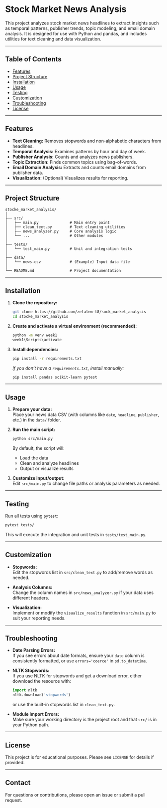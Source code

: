 # Stock Market News Analysis

This project analyzes stock market news headlines to extract insights such as temporal patterns, publisher trends, topic modeling, and email domain analysis. It is designed for use with Python and pandas, and includes utilities for text cleaning and data visualization.

---

## Table of Contents

- [Features](#features)
- [Project Structure](#project-structure)
- [Installation](#installation)
- [Usage](#usage)
- [Testing](#testing)
- [Customization](#customization)
- [Troubleshooting](#troubleshooting)
- [License](#license)

---

## Features

- **Text Cleaning:** Removes stopwords and non-alphabetic characters from headlines.
- **Temporal Analysis:** Examines patterns by hour and day of week.
- **Publisher Analysis:** Counts and analyzes news publishers.
- **Topic Extraction:** Finds common topics using bag-of-words.
- **Email Domain Analysis:** Extracts and counts email domains from publisher data.
- **Visualization:** (Optional) Visualizes results for reporting.

---

## Project Structure

```
stocke_market_analysis/
│
├── src/
│   ├── main.py              # Main entry point
│   ├── clean_text.py        # Text cleaning utilities
│   ├── news_analyzer.py     # Core analysis logic
│   └── ...                  # Other modules
│
├── tests/
│   └── test_main.py         # Unit and integration tests
│
├── data/
│   └── news.csv             # (Example) Input data file
│
└── README.md                # Project documentation
```

---

## Installation

1. **Clone the repository:**
   ```sh
   git clone https://github.com/zelalem-t8/sock_market_analysis
   cd stocke_market_analysis
   ```

2. **Create and activate a virtual environment (recommended):**
   ```sh
   python -m venv week1
   week1\Scripts\activate
   ```

3. **Install dependencies:**
   ```sh
   pip install -r requirements.txt
   ```
   *If you don’t have a `requirements.txt`, install manually:*
   ```sh
   pip install pandas scikit-learn pytest
   ```

---

## Usage

1. **Prepare your data:**  
   Place your news data CSV (with columns like `date`, `headline`, `publisher`, etc.) in the `data/` folder.

2. **Run the main script:**
   ```sh
   python src/main.py
   ```

   By default, the script will:
   - Load the data
   - Clean and analyze headlines
   - Output or visualize results

3. **Customize input/output:**  
   Edit `src/main.py` to change file paths or analysis parameters as needed.

---

## Testing

Run all tests using `pytest`:

```sh
pytest tests/
```

This will execute the integration and unit tests in `tests/test_main.py`.

---

## Customization

- **Stopwords:**  
  Edit the stopwords list in `src/clean_text.py` to add/remove words as needed.

- **Analysis Columns:**  
  Change the column names in `src/news_analyzer.py` if your data uses different headers.

- **Visualization:**  
  Implement or modify the `visualize_results` function in `src/main.py` to suit your reporting needs.

---

## Troubleshooting

- **Date Parsing Errors:**  
  If you see errors about date formats, ensure your `date` column is consistently formatted, or use `errors='coerce'` in `pd.to_datetime`.

- **NLTK Stopwords:**  
  If you use NLTK for stopwords and get a download error, either download the resource with:
  ```python
  import nltk
  nltk.download('stopwords')
  ```
  or use the built-in stopwords list in `clean_text.py`.

- **Module Import Errors:**  
  Make sure your working directory is the project root and that `src/` is in your Python path.

---

## License

This project is for educational purposes. Please see `LICENSE` for details if provided.

---

## Contact

For questions or contributions, please open an issue or submit a pull request.
